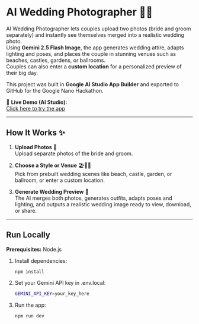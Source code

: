# AI Wedding Photographer 🤵👰

AI Wedding Photographer lets couples upload two photos (bride and groom separately) and instantly see themselves merged into a realistic wedding photo.  
Using **Gemini 2.5 Flash Image**, the app generates wedding attire, adapts lighting and poses, and places the couple in stunning venues such as beaches, castles, gardens, or ballrooms.  
Couples can also enter a **custom location** for a personalized preview of their big day.

This project was built in **Google AI Studio App Builder** and exported to GitHub for the Google Nano Hackathon.

🔗 **Live Demo (AI Studio):**  
[Click here to try the app](https://ai.studio/apps/drive/1eixZhJ5ujnkEHF82uFAKjSMdYuw1Whfu)

---

## How It Works ✨

1. **Upload Photos** 📸  
   Upload separate photos of the bride and groom.

2. **Choose a Style or Venue** 🏖️🏰🌸  
   Pick from prebuilt wedding scenes like beach, castle, garden, or ballroom, or enter a custom location.

3. **Generate Wedding Preview** 🎉  
   The AI merges both photos, generates outfits, adapts poses and lighting, and outputs a realistic wedding image ready to view, download, or share.

---

## Run Locally

**Prerequisites:** Node.js

1. Install dependencies:  
   ```bash
   npm install
2. Set your Gemini API key in .env.local:
   ```bash
   GEMINI_API_KEY=your_key_here
3. Run the app:
   ```bash
   npm run dev
